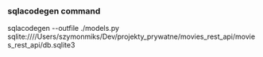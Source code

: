 ### sqlacodegen command

sqlacodegen --outfile ./models.py sqlite:////Users/szymonmiks/Dev/projekty_prywatne/movies_rest_api/movies_rest_api/db.sqlite3
